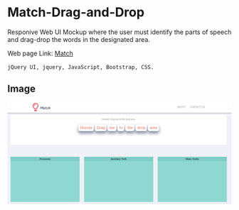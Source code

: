 # Match-Drag-and-Drop
Responive Web UI Mockup where the user must identify the parts of speech and drag-drop the words in the designated area.

<p>Web page Link:  <a href="https://itsapps.odu.edu/ratemyregion/">Match</a></p>

```Technologies
jQuery UI, jquery, JavaScript, Bootstrap, CSS.
```


 ## Image 
![alt text](resources/images-git/1.PNG)
